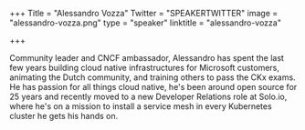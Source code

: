 +++
Title = "Alessandro Vozza"
Twitter = "SPEAKERTWITTER"
image = "alessandro-vozza.png"
type = "speaker"
linktitle = "alessandro-vozza"

+++

Community leader and CNCF ambassador, Alessandro has spent the last few years building cloud native infrastructures for Microsoft customers, animating the Dutch community, and training others to pass the CKx exams. He has passion for all things cloud native, he's been around open source for 25 years and recently moved to a new Developer Relations role at Solo.io, where he's on a mission to install a service mesh in every Kubernetes cluster he gets his hands on.
